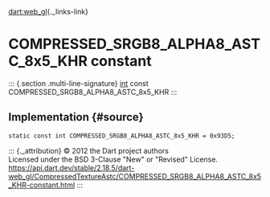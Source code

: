 [dart:web\_gl](../../dart-web_gl/dart-web_gl-library){._links-link}

COMPRESSED\_SRGB8\_ALPHA8\_ASTC\_8x5\_KHR constant
==================================================

::: {.section .multi-line-signature}
[int](../../dart-core/int-class) const
COMPRESSED\_SRGB8\_ALPHA8\_ASTC\_8x5\_KHR
:::

Implementation {#source}
--------------

``` {.language-dart data-language="dart"}
static const int COMPRESSED_SRGB8_ALPHA8_ASTC_8x5_KHR = 0x93D5;
```

::: {._attribution}
© 2012 the Dart project authors\
Licensed under the BSD 3-Clause \"New\" or \"Revised\" License.\
<https://api.dart.dev/stable/2.18.5/dart-web_gl/CompressedTextureAstc/COMPRESSED_SRGB8_ALPHA8_ASTC_8x5_KHR-constant.html>
:::
